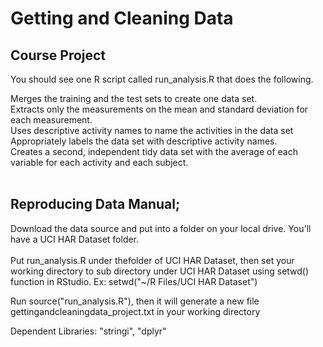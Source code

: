 

<h1>Getting and Cleaning Data</h1>
<h2>Course Project</h2>

You should see one R script called run_analysis.R that does the following.

Merges the training and the test sets to create one data set.<br>
Extracts only the measurements on the mean and standard deviation for each measurement.<br>
Uses descriptive activity names to name the activities in the data set<br>
Appropriately labels the data set with descriptive activity names.<br>
Creates a second, independent tidy data set with the average of each variable for each activity and each subject.<br><br>


<h2>Reproducing Data Manual;</h2>

Download the data source and put into a folder on your local drive. You'll have a UCI HAR Dataset folder.
<br><br>Put run_analysis.R under thefolder of UCI HAR Dataset, then set your working directory to sub directory under UCI HAR Dataset using setwd() function in RStudio. Ex: setwd("~/R Files/UCI HAR Dataset")

Run source("run_analysis.R"), then it will generate a new file gettingandcleaningdata_project.txt in your working directory

Dependent Libraries: "stringi", "dplyr"
